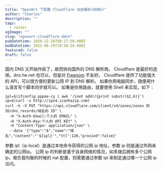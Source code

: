 ```yaml
---
title: "OpenWrt 下配置 Cloudflare 动态解析(DDNS)"
author: "Charles"
description: ""
tags:
  - router
ogImage: ""
slug: "openwrt-cloudflare-ddns"
pubDatetime: 2020-12-16T08:17:50.000Z
modDatetime: 2022-06-29T18:58:16.000Z
featured: false
draft: false
---
```


国内 DNS 又开始作妖了，故而转向国外的 DNS 解析商。
Cloudflare 是最好的选择。dns.he.net 也可以，但是对 [Freenom](https://www.freenom.com/zh/index.html?lang=zh) 不友好。
Cloudflare 提供了功能强大的 API，可以很方便的更新公网 IP 到 DNS 解析。
如果你用电脑同步，随便用什么语言写个脚本同步就可以。
如果是你用路由，就要使用 Shell 来实现，如下：

```shell
ipl=$(ifconfig pppoe-cy | awk '/inet addr/{print substr($2,6)}')
ip=$(curl -s http://ipv4.icanhazip.com)
curl -k -X PUT "https://api.cloudflare.com/client/v4/zones/zones 的 ID/dns_records/域名的 ID" \
  -H "X-Auth-Email:个人的 EMAIL" \
  -H "X-Auth-Key:个人的 API KEY" \
  -H "Content-Type: application/json" \
  --data '{"type":"A","name":"域名","content":"'${ipl}'","ttl":120,"proxied":false}'
```

参数 ipl（ip local）是通过本地命令获得的公网 ip 地址，参数 ip 则是通过外网来确定的公网ip。
公网 ip 的判断是基于自身网络的情况，如多拨后拥有多个公网 ip，做负载均衡的时候的 nat 配置，则需要通过参数 ipl 来制定通过哪一个公网 ip 访问。
[
](https://www.jianshu.com/p/d5e7fae239e2)

